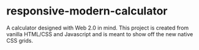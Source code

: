 # responsive-modern-calculator
A calculator designed with Web 2.0 in mind. This project is created from vanilla HTML/CSS and Javascript and is meant to show off the new native CSS grids.
